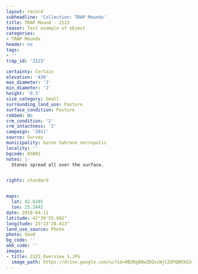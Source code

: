 ```yaml
---
layout: record
subheadline: 'Collection: TRAP Mounds'
title: TRAP Mound - 2123
teaser: Test example of object
categories:
- TRAP Mounds
header: no
tags:
- ''
trap_id: '2123'

certainty: Certain
elevation: '436'
max_diameter: '3'
min_diameter: '2'
height: '0.3'
size_category: Small
surrounding_land_use: Pasture
surface_condition: Pasture
robbed: No
crm_condition: '2'
crm_intactness: '2'
campaign: '2011'
source: Survey
municipality: Gorno Sahrane necropolis
locality: ''
bgcode: DS001
notes: |-
  Stones spread all over the surface.


rights: standard


maps:
  lat: 42.6285
  lon: 25.2442
date: 2018-04-11
latitude: 42°39'55.692"
longitude: 25°13'28.413"
land_use_source: Photo
photo: Good
bg_code: ''
akb_code: ''
images:
- title: 2123_Overview_S.JPG
  image_path: https://drive.google.com/uc?id=0B3Rg88wZDQscWjlZdFQ0M3d2djA
---
```

